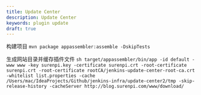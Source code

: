 ```yaml
---
title: Update Center
description: Update Center
keywords: plugin update
draft: true
---
```


构建项目 `mvn package appassembler:assemble -DskipTests`

生成网站目录并缓存插件文件 `sh target/appassembler/bin/app -id default -www www -key surenpi.key -certificate surenpi.crt -root-certificate surenpi.crt -root-certificate rootCA/jenkins-update-center-root-ca.crt -whitelist list.properties -cache /Users/mac/IdeaProjects/Github/jenkins-infra/update-center2/tmp -skip-release-history -cacheServer http://blog.surenpi.com/www/download/`